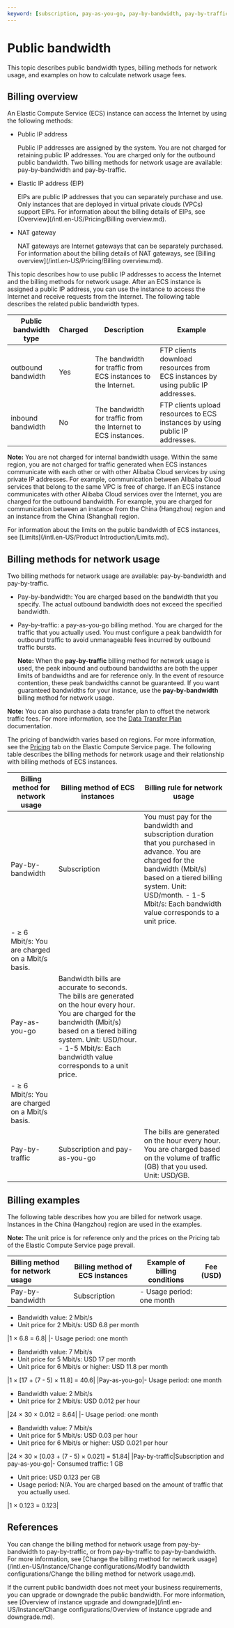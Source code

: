 ```yaml
---
keyword: [subscription, pay-as-you-go, pay-by-bandwidth, pay-by-traffic, public IP address, outbound bandwidth, inbound bandwidth, bandwidth billing]
---
```


# Public bandwidth

This topic describes public bandwidth types, billing methods for network usage, and examples on how to calculate network usage fees.

## Billing overview

An Elastic Compute Service \(ECS\) instance can access the Internet by using the following methods:

-   Public IP address

    Public IP addresses are assigned by the system. You are not charged for retaining public IP addresses. You are charged only for the outbound public bandwidth. Two billing methods for network usage are available: pay-by-bandwidth and pay-by-traffic.

-   Elastic IP address \(EIP\)

    EIPs are public IP addresses that you can separately purchase and use. Only instances that are deployed in virtual private clouds \(VPCs\) support EIPs. For information about the billing details of EIPs, see [Overview](/intl.en-US/Pricing/Billing overview.md).

-   NAT gateway

    NAT gateways are Internet gateways that can be separately purchased. For information about the billing details of NAT gateways, see [Billing overview](/intl.en-US/Pricing/Billing overview.md).


This topic describes how to use public IP addresses to access the Internet and the billing methods for network usage. After an ECS instance is assigned a public IP address, you can use the instance to access the Internet and receive requests from the Internet. The following table describes the related public bandwidth types.

|Public bandwidth type|Charged|Description|Example|
|---------------------|-------|-----------|-------|
|outbound bandwidth|Yes|The bandwidth for traffic from ECS instances to the Internet.|FTP clients download resources from ECS instances by using public IP addresses.|
|inbound bandwidth|No|The bandwidth for traffic from the Internet to ECS instances.|FTP clients upload resources to ECS instances by using public IP addresses.|

**Note:** You are not charged for internal bandwidth usage. Within the same region, you are not charged for traffic generated when ECS instances communicate with each other or with other Alibaba Cloud services by using private IP addresses. For example, communication between Alibaba Cloud services that belong to the same VPC is free of charge. If an ECS instance communicates with other Alibaba Cloud services over the Internet, you are charged for the outbound bandwidth. For example, you are charged for communication between an instance from the China \(Hangzhou\) region and an instance from the China \(Shanghai\) region.

For information about the limits on the public bandwidth of ECS instances, see [Limits](/intl.en-US/Product Introduction/Limits.md).

## Billing methods for network usage

Two billing methods for network usage are available: pay-by-bandwidth and pay-by-traffic.

-   Pay-by-bandwidth: You are charged based on the bandwidth that you specify. The actual outbound bandwidth does not exceed the specified bandwidth.
-   Pay-by-traffic: a pay-as-you-go billing method. You are charged for the traffic that you actually used. You must configure a peak bandwidth for outbound traffic to avoid unmanageable fees incurred by outbound traffic bursts.

    **Note:** When the **pay-by-traffic** billing method for network usage is used, the peak inbound and outbound bandwidths are both the upper limits of bandwidths and are for reference only. In the event of resource contention, these peak bandwidths cannot be guaranteed. If you want guaranteed bandwidths for your instance, use the **pay-by-bandwidth** billing method for network usage.


**Note:** You can also purchase a data transfer plan to offset the network traffic fees. For more information, see the [Data Transfer Plan](https://www.alibabacloud.com/help/product/55093.htm) documentation.

The pricing of bandwidth varies based on regions. For more information, see the [Pricing](https://www.alibabacloud.com/zh/product/ecs#pricing) tab on the Elastic Compute Service page. The following table describes the billing methods for network usage and their relationship with billing methods of ECS instances.

|Billing method for network usage|Billing method of ECS instances|Billing rule for network usage|
|--------------------------------|-------------------------------|------------------------------|
|Pay-by-bandwidth|Subscription|You must pay for the bandwidth and subscription duration that you purchased in advance. You are charged for the bandwidth \(Mbit/s\) based on a tiered billing system. Unit: USD/month. -   1-5 Mbit/s: Each bandwidth value corresponds to a unit price.
-   ≥ 6 Mbit/s: You are charged on a Mbit/s basis. |
|Pay-as-you-go|Bandwidth bills are accurate to seconds. The bills are generated on the hour every hour. You are charged for the bandwidth \(Mbit/s\) based on a tiered billing system. Unit: USD/hour. -   1-5 Mbit/s: Each bandwidth value corresponds to a unit price.
-   ≥ 6 Mbit/s: You are charged on a Mbit/s basis. |
|Pay-by-traffic|Subscription and pay-as-you-go|The bills are generated on the hour every hour. You are charged based on the volume of traffic \(GB\) that you used. Unit: USD/GB.|

## Billing examples

The following table describes how you are billed for network usage. Instances in the China \(Hangzhou\) region are used in the examples.

**Note:** The unit price is for reference only and the prices on the Pricing tab of the Elastic Compute Service page prevail.

|Billing method for network usage|Billing method of ECS instances|Example of billing conditions|Fee \(USD\)|
|:-------------------------------|-------------------------------|-----------------------------|-----------|
|Pay-by-bandwidth|Subscription|-   Usage period: one month
-   Bandwidth value: 2 Mbit/s
-   Unit price for 2 Mbit/s: USD 6.8 per month

|1 × 6.8 = 6.8|
|-   Usage period: one month
-   Bandwidth value: 7 Mbit/s
-   Unit price for 5 Mbit/s: USD 17 per month
-   Unit price for 6 Mbit/s or higher: USD 11.8 per month

|1 × \[17 + \(7 - 5\) × 11.8\] = 40.6|
|Pay-as-you-go|-   Usage period: one month
-   Bandwidth value: 2 Mbit/s
-   Unit price for 2 Mbit/s: USD 0.012 per hour

|24 × 30 × 0.012 = 8.64|
|-   Usage period: one month
-   Bandwidth value: 7 Mbit/s
-   Unit price for 5 Mbit/s: USD 0.03 per hour
-   Unit price for 6 Mbit/s or higher: USD 0.021 per hour

|24 × 30 × \[0.03 + \(7 - 5\) × 0.021\] = 51.84|
|Pay-by-traffic|Subscription and pay-as-you-go|-   Consumed traffic: 1 GB
-   Unit price: USD 0.123 per GB
-   Usage period: N/A. You are charged based on the amount of traffic that you actually used.

|1 × 0.123 = 0.123|

## References

You can change the billing method for network usage from pay-by-bandwidth to pay-by-traffic, or from pay-by-traffic to pay-by-bandwidth. For more information, see [Change the billing method for network usage](/intl.en-US/Instance/Change configurations/Modify bandwidth configurations/Change the billing method for network usage.md).

If the current public bandwidth does not meet your business requirements, you can upgrade or downgrade the public bandwidth. For more information, see [Overview of instance upgrade and downgrade](/intl.en-US/Instance/Change configurations/Overview of instance upgrade and downgrade.md).

